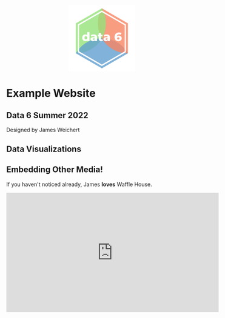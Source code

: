 <img src="./data6.png" style="width:35%; margin:auto; display:block"/>

# Example Website

## Data 6 Summer 2022

Designed by James Weichert

## Data Visualizations
 <script src="https://cdn.plot.ly/plotly-latest.min.js"></script>
<div>                            <div id="c7d32528-8ae8-4619-9180-25d3574cd84d" class="plotly-graph-div" style="height:100%; width:100%;"></div>            <script type="text/javascript">                                    window.PLOTLYENV=window.PLOTLYENV || {};                                    if (document.getElementById("c7d32528-8ae8-4619-9180-25d3574cd84d")) {                    Plotly.newPlot(                        "c7d32528-8ae8-4619-9180-25d3574cd84d",                        [{"geo":"geo","hovertemplate":"name=Taco John's<br>latitude=%{lat}<br>longitude=%{lon}<extra></extra>","lat":[46.89896,44.674233,46.26365,44.006216,44.66263,48.1566,43.42008,45.03343,41.30922,44.962995,44.0825,46.70662,45.0423,37.9835,42.8358,43.715443,42.05127,42.64782,44.04692,42.51148,42.50091,40.4376,40.57608,41.37047,43.801421,43.7971,39.7545,42.063947,42.51369,39.36595,37.66564,41.14082,43.13391,41.48333,41.699154,44.06499,45.97427,42.06926,46.83973,41.00689,43.422072,44.069534,45.459157,44.890139,45.660161,44.108481,42.22767,44.371035,44.398755,41.6869,45.56685,45.6338,40.65335,45.07654,45.22111,44.173429,43.14598,44.273959,40.515378237,37.73721,43.654611,47.516217,31.138785,45.80542,43.12322,47.89636,46.83285,38.801135601,45.27914,46.79998,37.96235,41.264,45.194073,46.924262,36.729789,47.91098,38.08689],"legendgroup":"Taco John's","lon":[-98.6984,-90.168369,-96.61158,-97.118242,-103.85504,-103.6262,-95.12565,-92.84765,-105.56671,-92.743621,-103.2699,-92.456313,-93.1059,-87.6008,-89.0241,-98.029753,-104.96131,-95.19806,-91.66883,-90.66971,-94.15632,-99.38308,-98.3921,-93.55883,-91.239416,-99.3359,-94.8021,-94.860718,-92.43258,-101.05198,-95.45288,-95.91221,-115.69714,-93.67616,-93.025426,-93.22533,-94.33707,-90.68681,-96.86286,-91.97236,-103.463267,-103.191684,-98.45564,-97.118105,-97.046164,-103.20795,-89.02939,-98.214141,-103.508367,-93.76961,-93.58063,-89.3824,-95.8592,-93.01656,-93.42991,-94.03363,-93.2009,-88.415755,-101.643069534,-88.93234,-93.338036,-111.28289,-97.757864,-108.4769,-95.16158,-97.06484,-96.82275,-97.609552323,-93.0085,-92.12545,-87.51804,-95.84219,-93.23482,-98.002264,-88.631649,-97.04456,-97.9237],"marker":{"color":"#636efa","symbol":"circle"},"mode":"markers","name":"Taco John's","showlegend":true,"type":"scattergeo"},{"geo":"geo","hovertemplate":"name=Whataburger<br>latitude=%{lat}<br>longitude=%{lon}<extra></extra>","lat":[30.76846,29.4033,30.22023,30.16525,29.55941,29.3676,29.7279,27.85699,31.51211,32.4316,33.002341,29.888506,29.746072,32.8009,26.1948,29.848671,32.581,26.10995,26.16533,36.19331,31.14898,28.04256,32.54178,29.51332,27.51246,26.4026,32.8095,31.80403,32.73772,26.19011,26.19035,26.194553,26.2298,29.71614,30.7157,30.01587,31.09056,27.82716,30.08688,31.72904,32.78469,32.898781,26.15957,29.36778,30.05723,30.22279,33.417878,30.29349,32.80784,35.23861,26.0711,26.48243,29.66515,29.5374,31.905965,32.770013,29.655562,30.07789,36.077863,30.37042,29.783943,29.82753,31.765962,29.808039,29.7022,31.74505,32.96905,29.563701,29.358366,32.65006,32.911068,36.05674,33.407684,30.47229,32.88091,30.18386,30.019,30.16614618,29.48871,32.776688,29.51087,30.60286,29.45129,29.56296,29.736176,26.19165,30.24262,30.598684828],"legendgroup":"Whataburger","lon":[-94.41477,-98.70619,-97.83528,-97.78887,-95.76008,-94.97416,-98.07612,-97.63067,-97.18724,-93.71381,-97.220698,-95.58129,-94.976774,-86.5746,-98.2826,-95.503555,-97.1512,-97.169,-97.67884,-94.1768,-87.06655,-97.04288,-92.62797,-98.39583,-97.85551,-99.0064,-98.0926,-94.19157,-97.64231,-97.71322,-97.67943,-98.121353,-98.3218,-98.16039,-95.56694,-97.86232,-97.73433,-97.06726,-97.82251,-106.34801,-97.3805,-97.542931,-97.88778,-98.1564,-94.79657,-95.56145,-104.523131,-97.74222,-97.41628,-106.666664,-97.2218,-97.77043,-95.03096,-95.1189,-94.398844,-97.097865,-95.510601,-95.514969,-95.904767,-81.608126,-95.59996,-97.98714,-106.461571,-95.16808,-95.2963,-106.33182,-96.60566,-95.687652,-98.54522,-96.70911,-96.76783,-94.18792,-111.77156,-87.21233,-96.87769,-92.07546,-95.52746,-97.787981629,-98.4447,-97.289947,-95.18743,-87.11595,-95.07937,-95.28659,-95.476988,-98.232056,-81.59801,-97.415187965],"marker":{"color":"#EF553B","symbol":"circle"},"mode":"markers","name":"Whataburger","showlegend":true,"type":"scattergeo"},{"geo":"geo","hovertemplate":"name=Waffle House<br>latitude=%{lat}<br>longitude=%{lon}<extra></extra>","lat":[32.26905,35.555,40.23449,34.8469,33.9818,34.2216,33.93454,33.902948,35.44631,32.536302,38.658922,39.6963,39.8727,39.8661,39.688508,36.05129,32.9764,32.9523,34.935075,35.90733,32.68203,29.651429,30.592187,30.437886,30.2823,35.39508,33.1949,34.0843,38.15745,34.922449,39.2585,40.5638,30.249643,34.93779,37.803328,33.9214,33.960541,35.84537,30.415208,33.58099,35.91445,32.8606,39.727517,33.841311,30.183125,40.59362,32.7067,33.468052,26.547153,30.2456,39.1679,34.097703,33.532515,33.8876,39.783357,34.85327,30.45746,34.208255,35.8236,37.47172,32.86892,32.99678,34.015399,35.594282,32.49716,33.704469,37.346332,36.837476433,35.24002,35.018088,32.89871,33.544254503,39.3799,34.17746],"legendgroup":"Waffle House","lon":[-90.13568,-77.0592,-77.13286,-82.34,-81.1034,-80.5969,-81.07737,-84.00467,-97.42418,-92.652683,-85.136525,-84.1021,-84.1356,-84.1014,-84.220098,-86.64582,-80.0663,-80.1637,-82.004677,-84.14759,-97.460771,-95.033862,-87.176002,-90.083748,-87.5173,-97.56609,-80.6032,-80.9376,-85.71216,-81.98615,-84.8015,-84.17383,-89.765215,-82.06513,-79.411784,-84.2116,-84.210061,-86.44183,-91.068066,-84.37542,-86.82668,-97.3164,-86.24987,-84.315281,-85.65037,-75.33895,-97.1167,-82.076714,-81.80055,-81.599,-94.49521,-84.012426,-86.704859,-84.3136,-83.998844,-82.45325,-90.95559,-80.263308,-79.8183,-77.52647,-80.01169,-80.18193,-81.076632,-80.857786,-85.01597,-84.168989,-79.232874,-87.478492856,-80.92006,-81.961894,-96.47,-84.576540002,-104.8649,-84.812057],"marker":{"color":"#00cc96","symbol":"circle"},"mode":"markers","name":"Waffle House","showlegend":true,"type":"scattergeo"},{"geo":"geo","hovertemplate":"name=In-N-Out Burger<br>latitude=%{lat}<br>longitude=%{lon}<extra></extra>","lat":[36.609207,41.19117,38.72063,38.00538,35.21831,38.87249,34.426739,33.84395,37.784805,33.80053,33.50804,37.420862,33.824201],"legendgroup":"In-N-Out Burger","lon":[-121.835724,-111.97981,-120.832705,-121.83661,-114.03693,-121.30413,-117.365884,-117.536279,-122.28389,-112.130035,-112.26632,-122.093222,-118.082544],"marker":{"color":"#ab63fa","symbol":"circle"},"mode":"markers","name":"In-N-Out Burger","showlegend":true,"type":"scattergeo"},{"geo":"geo","hovertemplate":"name=Dunkin' Donuts<br>latitude=%{lat}<br>longitude=%{lon}<extra></extra>","lat":[40.71105,42.27145,40.179125,40.84244,42.35678,25.746553,40.67464,40.74068,40.753874,41.97254,41.78931,40.713657,40.606884,36.1077,28.345726],"legendgroup":"Dunkin' Donuts","lon":[-74.006714,-71.02717,-74.025848,-73.84534,-71.05583,-80.369168,-73.80472,-73.75876,-73.991526,-87.74791,-87.80132,-73.829672,-73.96269,-83.34026,-81.36636],"marker":{"color":"#FFA15A","symbol":"circle"},"mode":"markers","name":"Dunkin' Donuts","showlegend":true,"type":"scattergeo"}],                        {"geo":{"domain":{"x":[0.0,1.0],"y":[0.0,1.0]},"scope":"usa"},"legend":{"title":{"text":"name"},"tracegroupgap":0},"template":{"data":{"bar":[{"error_x":{"color":"#2a3f5f"},"error_y":{"color":"#2a3f5f"},"marker":{"line":{"color":"#E5ECF6","width":0.5},"pattern":{"fillmode":"overlay","size":10,"solidity":0.2}},"type":"bar"}],"barpolar":[{"marker":{"line":{"color":"#E5ECF6","width":0.5},"pattern":{"fillmode":"overlay","size":10,"solidity":0.2}},"type":"barpolar"}],"carpet":[{"aaxis":{"endlinecolor":"#2a3f5f","gridcolor":"white","linecolor":"white","minorgridcolor":"white","startlinecolor":"#2a3f5f"},"baxis":{"endlinecolor":"#2a3f5f","gridcolor":"white","linecolor":"white","minorgridcolor":"white","startlinecolor":"#2a3f5f"},"type":"carpet"}],"choropleth":[{"colorbar":{"outlinewidth":0,"ticks":""},"type":"choropleth"}],"contour":[{"colorbar":{"outlinewidth":0,"ticks":""},"colorscale":[[0.0,"#0d0887"],[0.1111111111111111,"#46039f"],[0.2222222222222222,"#7201a8"],[0.3333333333333333,"#9c179e"],[0.4444444444444444,"#bd3786"],[0.5555555555555556,"#d8576b"],[0.6666666666666666,"#ed7953"],[0.7777777777777778,"#fb9f3a"],[0.8888888888888888,"#fdca26"],[1.0,"#f0f921"]],"type":"contour"}],"contourcarpet":[{"colorbar":{"outlinewidth":0,"ticks":""},"type":"contourcarpet"}],"heatmap":[{"colorbar":{"outlinewidth":0,"ticks":""},"colorscale":[[0.0,"#0d0887"],[0.1111111111111111,"#46039f"],[0.2222222222222222,"#7201a8"],[0.3333333333333333,"#9c179e"],[0.4444444444444444,"#bd3786"],[0.5555555555555556,"#d8576b"],[0.6666666666666666,"#ed7953"],[0.7777777777777778,"#fb9f3a"],[0.8888888888888888,"#fdca26"],[1.0,"#f0f921"]],"type":"heatmap"}],"heatmapgl":[{"colorbar":{"outlinewidth":0,"ticks":""},"colorscale":[[0.0,"#0d0887"],[0.1111111111111111,"#46039f"],[0.2222222222222222,"#7201a8"],[0.3333333333333333,"#9c179e"],[0.4444444444444444,"#bd3786"],[0.5555555555555556,"#d8576b"],[0.6666666666666666,"#ed7953"],[0.7777777777777778,"#fb9f3a"],[0.8888888888888888,"#fdca26"],[1.0,"#f0f921"]],"type":"heatmapgl"}],"histogram":[{"marker":{"pattern":{"fillmode":"overlay","size":10,"solidity":0.2}},"type":"histogram"}],"histogram2d":[{"colorbar":{"outlinewidth":0,"ticks":""},"colorscale":[[0.0,"#0d0887"],[0.1111111111111111,"#46039f"],[0.2222222222222222,"#7201a8"],[0.3333333333333333,"#9c179e"],[0.4444444444444444,"#bd3786"],[0.5555555555555556,"#d8576b"],[0.6666666666666666,"#ed7953"],[0.7777777777777778,"#fb9f3a"],[0.8888888888888888,"#fdca26"],[1.0,"#f0f921"]],"type":"histogram2d"}],"histogram2dcontour":[{"colorbar":{"outlinewidth":0,"ticks":""},"colorscale":[[0.0,"#0d0887"],[0.1111111111111111,"#46039f"],[0.2222222222222222,"#7201a8"],[0.3333333333333333,"#9c179e"],[0.4444444444444444,"#bd3786"],[0.5555555555555556,"#d8576b"],[0.6666666666666666,"#ed7953"],[0.7777777777777778,"#fb9f3a"],[0.8888888888888888,"#fdca26"],[1.0,"#f0f921"]],"type":"histogram2dcontour"}],"mesh3d":[{"colorbar":{"outlinewidth":0,"ticks":""},"type":"mesh3d"}],"parcoords":[{"line":{"colorbar":{"outlinewidth":0,"ticks":""}},"type":"parcoords"}],"pie":[{"automargin":true,"type":"pie"}],"scatter":[{"marker":{"colorbar":{"outlinewidth":0,"ticks":""}},"type":"scatter"}],"scatter3d":[{"line":{"colorbar":{"outlinewidth":0,"ticks":""}},"marker":{"colorbar":{"outlinewidth":0,"ticks":""}},"type":"scatter3d"}],"scattercarpet":[{"marker":{"colorbar":{"outlinewidth":0,"ticks":""}},"type":"scattercarpet"}],"scattergeo":[{"marker":{"colorbar":{"outlinewidth":0,"ticks":""}},"type":"scattergeo"}],"scattergl":[{"marker":{"colorbar":{"outlinewidth":0,"ticks":""}},"type":"scattergl"}],"scattermapbox":[{"marker":{"colorbar":{"outlinewidth":0,"ticks":""}},"type":"scattermapbox"}],"scatterpolar":[{"marker":{"colorbar":{"outlinewidth":0,"ticks":""}},"type":"scatterpolar"}],"scatterpolargl":[{"marker":{"colorbar":{"outlinewidth":0,"ticks":""}},"type":"scatterpolargl"}],"scatterternary":[{"marker":{"colorbar":{"outlinewidth":0,"ticks":""}},"type":"scatterternary"}],"surface":[{"colorbar":{"outlinewidth":0,"ticks":""},"colorscale":[[0.0,"#0d0887"],[0.1111111111111111,"#46039f"],[0.2222222222222222,"#7201a8"],[0.3333333333333333,"#9c179e"],[0.4444444444444444,"#bd3786"],[0.5555555555555556,"#d8576b"],[0.6666666666666666,"#ed7953"],[0.7777777777777778,"#fb9f3a"],[0.8888888888888888,"#fdca26"],[1.0,"#f0f921"]],"type":"surface"}],"table":[{"cells":{"fill":{"color":"#EBF0F8"},"line":{"color":"white"}},"header":{"fill":{"color":"#C8D4E3"},"line":{"color":"white"}},"type":"table"}]},"layout":{"annotationdefaults":{"arrowcolor":"#2a3f5f","arrowhead":0,"arrowwidth":1},"autotypenumbers":"strict","coloraxis":{"colorbar":{"outlinewidth":0,"ticks":""}},"colorscale":{"diverging":[[0,"#8e0152"],[0.1,"#c51b7d"],[0.2,"#de77ae"],[0.3,"#f1b6da"],[0.4,"#fde0ef"],[0.5,"#f7f7f7"],[0.6,"#e6f5d0"],[0.7,"#b8e186"],[0.8,"#7fbc41"],[0.9,"#4d9221"],[1,"#276419"]],"sequential":[[0.0,"#0d0887"],[0.1111111111111111,"#46039f"],[0.2222222222222222,"#7201a8"],[0.3333333333333333,"#9c179e"],[0.4444444444444444,"#bd3786"],[0.5555555555555556,"#d8576b"],[0.6666666666666666,"#ed7953"],[0.7777777777777778,"#fb9f3a"],[0.8888888888888888,"#fdca26"],[1.0,"#f0f921"]],"sequentialminus":[[0.0,"#0d0887"],[0.1111111111111111,"#46039f"],[0.2222222222222222,"#7201a8"],[0.3333333333333333,"#9c179e"],[0.4444444444444444,"#bd3786"],[0.5555555555555556,"#d8576b"],[0.6666666666666666,"#ed7953"],[0.7777777777777778,"#fb9f3a"],[0.8888888888888888,"#fdca26"],[1.0,"#f0f921"]]},"colorway":["#636efa","#EF553B","#00cc96","#ab63fa","#FFA15A","#19d3f3","#FF6692","#B6E880","#FF97FF","#FECB52"],"font":{"color":"#2a3f5f"},"geo":{"bgcolor":"white","lakecolor":"white","landcolor":"#E5ECF6","showlakes":true,"showland":true,"subunitcolor":"white"},"hoverlabel":{"align":"left"},"hovermode":"closest","mapbox":{"style":"light"},"paper_bgcolor":"white","plot_bgcolor":"#E5ECF6","polar":{"angularaxis":{"gridcolor":"white","linecolor":"white","ticks":""},"bgcolor":"#E5ECF6","radialaxis":{"gridcolor":"white","linecolor":"white","ticks":""}},"scene":{"xaxis":{"backgroundcolor":"#E5ECF6","gridcolor":"white","gridwidth":2,"linecolor":"white","showbackground":true,"ticks":"","zerolinecolor":"white"},"yaxis":{"backgroundcolor":"#E5ECF6","gridcolor":"white","gridwidth":2,"linecolor":"white","showbackground":true,"ticks":"","zerolinecolor":"white"},"zaxis":{"backgroundcolor":"#E5ECF6","gridcolor":"white","gridwidth":2,"linecolor":"white","showbackground":true,"ticks":"","zerolinecolor":"white"}},"shapedefaults":{"line":{"color":"#2a3f5f"}},"ternary":{"aaxis":{"gridcolor":"white","linecolor":"white","ticks":""},"baxis":{"gridcolor":"white","linecolor":"white","ticks":""},"bgcolor":"#E5ECF6","caxis":{"gridcolor":"white","linecolor":"white","ticks":""}},"title":{"x":0.05},"xaxis":{"automargin":true,"gridcolor":"white","linecolor":"white","ticks":"","title":{"standoff":15},"zerolinecolor":"white","zerolinewidth":2},"yaxis":{"automargin":true,"gridcolor":"white","linecolor":"white","ticks":"","title":{"standoff":15},"zerolinecolor":"white","zerolinewidth":2}}},"title":{"text":"US Regional Fast Food Chains"}},                        {"responsive": true}                    )                };                            </script>        </div>

## Embedding Other Media!

If you haven't noticed already, James **loves** Waffle House.

<iframe width="560" height="315" src="https://www.youtube.com/embed/V6DOZ_Lb-S4" title="YouTube video player" frameborder="0" allow="accelerometer; autoplay; clipboard-write; encrypted-media; gyroscope; picture-in-picture" allowfullscreen></iframe>
